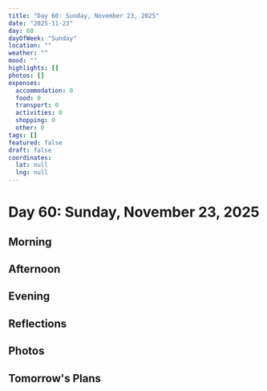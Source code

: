 ```yaml
---
title: "Day 60: Sunday, November 23, 2025"
date: "2025-11-23"
day: 60
dayOfWeek: "Sunday"
location: ""
weather: ""
mood: ""
highlights: []
photos: []
expenses:
  accommodation: 0
  food: 0
  transport: 0
  activities: 0
  shopping: 0
  other: 0
tags: []
featured: false
draft: false
coordinates:
  lat: null
  lng: null
---
```


# Day 60: Sunday, November 23, 2025

## Morning

## Afternoon

## Evening

## Reflections

## Photos

## Tomorrow's Plans
